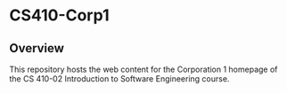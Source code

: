 # CS410-Corp1

## Overview

This repository hosts the web content for the Corporation 1 homepage of the CS 410-02 Introduction to Software Engineering course.
